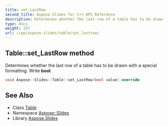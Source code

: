 ```yaml
---
title: set_LastRow
second_title: Aspose.Slides for C++ API Reference
description: Determines whether the last row of a table has to be drawn with a special formatting. Write bool.
type: docs
weight: 157
url: /cpp/aspose.slides/table/set_lastrow/
---
```

## Table::set_LastRow method


Determines whether the last row of a table has to be drawn with a special formatting. Write **bool**.

```cpp
void Aspose::Slides::Table::set_LastRow(bool value) override
```

## See Also

* Class [Table](../)
* Namespace [Aspose::Slides](../../)
* Library [Aspose.Slides](../../../)
